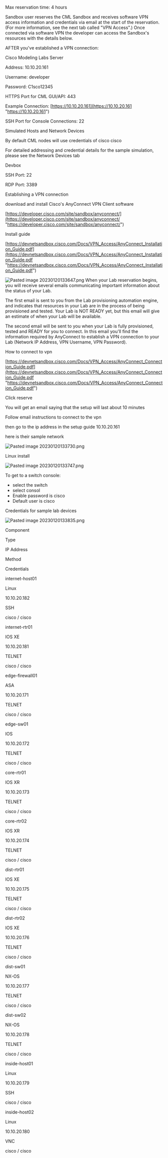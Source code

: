 Max reservation time: 4 hours

Sandbox user reserves the CML Sandbox and receives software VPN access information and credentials via email at the start of the reservation. (For more information, see the next tab called "VPN Access".) Once connected via software VPN the developer can access the Sandbox's resources with the details below.

AFTER you've established a VPN connection:

Cisco Modeling Labs Server

Address: 10.10.20.161

Username: developer

Password: C1sco12345

HTTPS Port for CML GUI/API: 443

Example Connection: [https://10.10.20.161](https://10.10.20.161 "https://10.10.20.161")

SSH Port for Console Connections: 22

Simulated Hosts and Network Devices

By default CML nodes will use credentials of cisco cisco

For detailed addressing and credential details for the sample simulation, please see the Network Devices tab

Devbox

SSH Port: 22

RDP Port: 3389

Establishing a VPN connection

download and install Cisco's AnyConnect VPN Client software

[https://developer.cisco.com/site/sandbox/anyconnect/](https://developer.cisco.com/site/sandbox/anyconnect/ "https://developer.cisco.com/site/sandbox/anyconnect/")

Install guide

[https://devnetsandbox.cisco.com/Docs/VPN_Access/AnyConnect_Installation_Guide.pdf](https://devnetsandbox.cisco.com/Docs/VPN_Access/AnyConnect_Installation_Guide.pdf "https://devnetsandbox.cisco.com/Docs/VPN_Access/AnyConnect_Installation_Guide.pdf")



![Pasted image 20230120133647.png](Pasted%20image%2020230120133647.png)
When your Lab reservation begins, you will receive several emails communicating important information about the status of your Lab.

The first email is sent to you from the Lab provisioning automation engine, and indicates that resources in your Lab are in the process of being provisioned and tested. Your Lab is NOT READY yet, but this email will give an estimate of when your Lab will be available.

The second email will be sent to you when your Lab is fully provisioned, tested and READY for you to connect. In this email you'll find the information required by AnyConnect to establish a VPN connection to your Lab (Network IP Address, VPN Username, VPN Password).

How to connect to vpn

[https://devnetsandbox.cisco.com/Docs/VPN_Access/AnyConnect_Connection_Guide.pdf](https://devnetsandbox.cisco.com/Docs/VPN_Access/AnyConnect_Connection_Guide.pdf "https://devnetsandbox.cisco.com/Docs/VPN_Access/AnyConnect_Connection_Guide.pdf")

Click reserve

You will get an email saying that the setup will last about 10 minutes

Follow email instructions to connect to the vpn

then go to the ip address in the setup guide 10.10.20.161

here is their sample network

![Pasted image 20230120133730.png](Pasted%20image%2020230120133730.png)

Linux install

![Pasted image 20230120133747.png](Pasted%20image%2020230120133747.png)

To get to a switch console:

-   select the switch
-   select consol
-   Enable password is cisco
-   Default user is cisco

Credentials for sample lab devices

![Pasted image 20230120133835.png](Pasted%20image%2020230120133835.png)

Component

Type

IP Address

Method

Credentials

internet-host01

Linux

10.10.20.182

SSH

cisco / cisco

internet-rtr01

IOS XE

10.10.20.181

TELNET

cisco / cisco

edge-firewall01

ASA

10.10.20.171

TELNET

cisco / cisco

edge-sw01

IOS

10.10.20.172

TELNET

cisco / cisco

core-rtr01

IOS XR

10.10.20.173

TELNET

cisco / cisco

core-rtr02

IOS XR

10.10.20.174

TELNET

cisco / cisco

dist-rtr01

IOS XE

10.10.20.175

TELNET

cisco / cisco

dist-rtr02

IOS XE

10.10.20.176

TELNET

cisco / cisco

dist-sw01

NX-OS

10.10.20.177

TELNET

cisco / cisco

dist-sw02

NX-OS

10.10.20.178

TELNET

cisco / cisco

inside-host01

Linux

10.10.20.179

SSH

cisco / cisco

inside-host02

Linux

10.10.20.180

VNC

cisco / cisco
